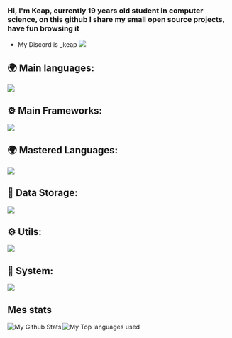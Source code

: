 ### Hi, I'm Keap, currently 19 years old student in computer science, on this github I share my small open source projects, have fun browsing it 



-  My Discord is _keap [![](https://skillicons.dev/icons?i=discord&theme=dark)](https://skillicons.dev)

## 🌍 Main languages:

  ![](https://skillicons.dev/icons?i=html,css,python,java)

## ⚙ Main Frameworks:

  ![](https://skillicons.dev/icons?i=react,nextjs)
  
## 🌍 Mastered Languages:
  ![](https://skillicons.dev/icons?i=c,php,js)

## 💾 Data Storage:
  ![](https://skillicons.dev/icons?i=mysql,mongodb)

## ⚙️ Utils:

  ![](https://skillicons.dev/icons?i=figma,git,vscode)


## 🔧 System:
 ![](https://skillicons.dev/icons?i=linux,nginx)


## Mes stats

  <img align="left" alt="My Github Stats" src="https://github-readme-stats.vercel.app/api?username=KeapRoof&count_private=true&show_icons=true&hide_border=true&theme=dracula" />
  <img align="left" alt="My Top languages used" src="https://github-readme-stats.vercel.app/api/top-langs/?username=KeapRoof&hide_border=true&theme=dracula&langs_count=3" />
